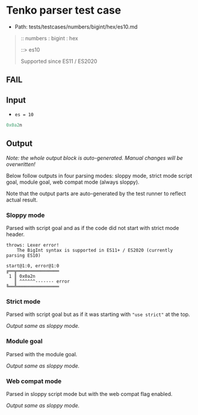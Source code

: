 # Tenko parser test case

- Path: tests/testcases/numbers/bigint/hex/es10.md

> :: numbers : bigint : hex
>
> ::> es10
>
> Supported since ES11 / ES2020

## FAIL

## Input

- `es = 10`

`````js
0x0a2n
`````

## Output

_Note: the whole output block is auto-generated. Manual changes will be overwritten!_

Below follow outputs in four parsing modes: sloppy mode, strict mode script goal, module goal, web compat mode (always sloppy).

Note that the output parts are auto-generated by the test runner to reflect actual result.

### Sloppy mode

Parsed with script goal and as if the code did not start with strict mode header.

`````
throws: Lexer error!
    The BigInt syntax is supported in ES11+ / ES2020 (currently parsing ES10)

start@1:0, error@1:0
╔══╦════════════════
 1 ║ 0x0a2n
   ║ ^^^^^^------- error
╚══╩════════════════

`````

### Strict mode

Parsed with script goal but as if it was starting with `"use strict"` at the top.

_Output same as sloppy mode._

### Module goal

Parsed with the module goal.

_Output same as sloppy mode._

### Web compat mode

Parsed in sloppy script mode but with the web compat flag enabled.

_Output same as sloppy mode._

